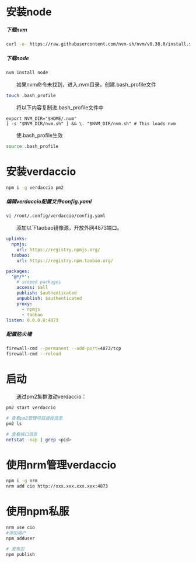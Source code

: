# 安装node
##### 下载nvm
```bash
curl -o- https://raw.githubusercontent.com/nvm-sh/nvm/v0.38.0/install.sh | bash
```
##### 下载node
```bash
nvm install node
```
&emsp;&emsp;如果nvm命令未找到，进入.nvm目录，创建.bash_profile文件
```bash
touch .bash_profile
```
&emsp;&emsp;将以下内容复制进.bash_profile文件中
```
export NVM_DIR="$HOME/.nvm"
[ -s "$NVM_DIR/nvm.sh" ] && \. "$NVM_DIR/nvm.sh" # This loads nvm
```
&emsp;&emsp;使.bash_profile生效
```bash
source .bash_profile
```

# 安装verdaccio
```bash
npm i -g verdaccio pm2
```

##### 编辑verdaccio配置文件config.yaml
```bash
vi /root/.config/verdaccio/config.yaml
```
&emsp;&emsp;添加以下taobao镜像源，开放外网4873端口。
```yaml
uplinks:
  npmjs:
    url: https://registry.npmjs.org/
  taobao:
    url: https://registry.npm.taobao.org/

packages:
  '@*/*':
    # scoped packages
    access: $all
    publish: $authenticated
    unpublish: $authenticated
    proxy:
      - npmjs
      - taobao
listen: 0.0.0.0:4873
```
##### 配置防火墙
```bash
firewall-cmd --permanent --add-port=4873/tcp
firewall-cmd --reload
```

# 启动
&emsp;&emsp;通过pm2集群激动verdaccio：
```bash
pm2 start verdaccio

# 查看pm2管理项目进程信息
pm2 ls

# 查看端口信息
netstat -nap | grep <pid>
```

# 使用nrm管理verdaccio
```bash
npm i -g nrm
nrm add cio http://xxx.xxx.xxx.xxx:4873
```

# 使用npm私服
```bash
nrm use cio
#添加用户
npm adduser

# 发布包
npm publish
```